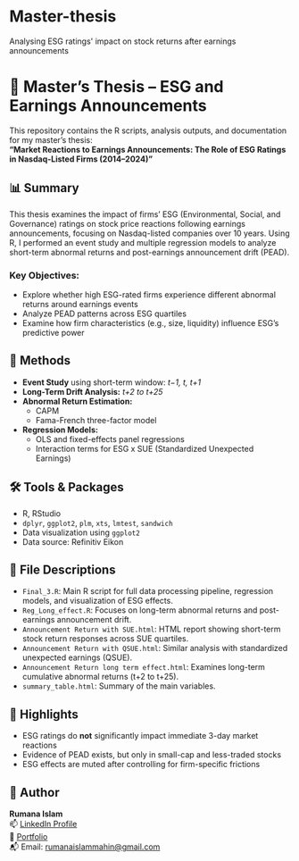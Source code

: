 # Master-thesis
Analysing ESG ratings' impact on stock returns after earnings announcements
# 📘 Master’s Thesis – ESG and Earnings Announcements

This repository contains the R scripts, analysis outputs, and documentation for my master’s thesis:  
**“Market Reactions to Earnings Announcements: The Role of ESG Ratings in Nasdaq-Listed Firms (2014–2024)”**

## 📊 Summary

This thesis examines the impact of firms’ ESG (Environmental, Social, and Governance) ratings on stock price reactions following earnings announcements, focusing on Nasdaq-listed companies over 10 years. Using R, I performed an event study and multiple regression models to analyze short-term abnormal returns and post-earnings announcement drift (PEAD).

### Key Objectives:
- Explore whether high ESG-rated firms experience different abnormal returns around earnings events
- Analyze PEAD patterns across ESG quartiles
- Examine how firm characteristics (e.g., size, liquidity) influence ESG’s predictive power

## 🧪 Methods

- **Event Study** using short-term window: _t−1, t, t+1_
- **Long-Term Drift Analysis:** _t+2 to t+25_
- **Abnormal Return Estimation:**
  - CAPM
  - Fama-French three-factor model
- **Regression Models:**
  - OLS and fixed-effects panel regressions
  - Interaction terms for ESG x SUE (Standardized Unexpected Earnings)

## 🛠 Tools & Packages

- R, RStudio  
- `dplyr`, `ggplot2`, `plm`, `xts`, `lmtest`, `sandwich`  
- Data visualization using `ggplot2`  
- Data source: Refinitiv Eikon


## 📄 File Descriptions

- `Final_3.R`: Main R script for full data processing pipeline, regression models, and visualization of ESG effects.
- `Reg_Long_effect.R`: Focuses on long-term abnormal returns and post-earnings announcement drift.
- `Announcement Return with SUE.html`: HTML report showing short-term stock return responses across SUE quartiles.
- `Announcement Return with QSUE.html`: Similar analysis with standardized unexpected earnings (QSUE).
- `Announcement Return long term effect.html`: Examines long-term cumulative abnormal returns (t+2 to t+25).
- `summary_table.html`: Summary of the main variables.


## 📌 Highlights

- ESG ratings do **not** significantly impact immediate 3-day market reactions
- Evidence of PEAD exists, but only in small-cap and less-traded stocks
- ESG effects are muted after controlling for firm-specific frictions

## 🔗 Author

**Rumana Islam**  
📫 [LinkedIn Profile](https://www.linkedin.com/in/rumanaislam1997/)  
📂 [Portfolio](https://github.com/rumanaislam1)  
📬 Email: rumanaislammahin@gmail.com

